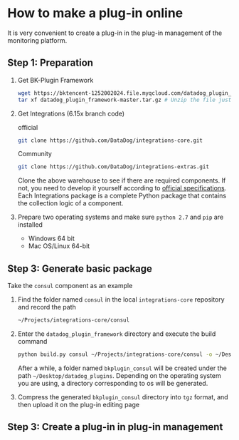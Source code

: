 # How to make a plug-in online

It is very convenient to create a plug-in in the plug-in management of the monitoring platform.

## Step 1: Preparation

1. Get BK-Plugin Framework

    ```bash
    wget https://bktencent-1252002024.file.myqcloud.com/datadog_plugin_framework-master.tar.gz
    tar xf datadog_plugin_framework-master.tar.gz # Unzip the file just downloaded
    ```

2. Get Integrations (6.15x branch code)

    official

    ```bash
    git clone https://github.com/DataDog/integrations-core.git
    ```

    Community

    ```bash
    git clone https://github.com/DataDog/integrations-extras.git
    ```

    Clone the above warehouse to see if there are required components. If not, you need to develop it yourself according to [official specifications](https://docs.datadoghq.com/developers/integrations/new_check_howto/). Each Integrations package is a complete Python package that contains the collection logic of a component.

3. Prepare two operating systems and make sure `python 2.7` and `pip` are installed

    - Windows 64 bit
    - Mac OS/Linux 64-bit

## Step 3: Generate basic package

Take the `consul` component as an example

1. Find the folder named `consul` in the local `integrations-core` repository and record the path

    ```bash
    ~/Projects/integrations-core/consul
    ```

2. Enter the `datadog_plugin_framework` directory and execute the build command

    ```bash
    python build.py consul ~/Projects/integrations-core/consul -o ~/Desktop/datadog_plugins
    ```

    After a while, a folder named `bkplugin_consul` will be created under the path `~/Desktop/datadog_plugins`. Depending on the operating system you are using, a directory corresponding to os will be generated.

3. Compress the generated `bkplugin_consul` directory into `tgz` format, and then upload it on the plug-in editing page

## Step 3: Create a plug-in in plug-in management